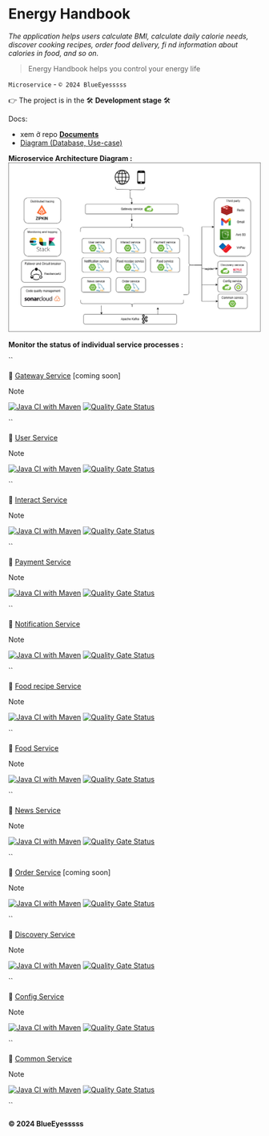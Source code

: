 # Energy Handbook

*The application helps users calculate BMI, calculate daily calorie needs, discover cooking
recipes, order food delivery, fi nd information about calories in food, and so on.*
> Energy Handbook helps you control your energy life

`Microservice` - `© 2024 BlueEyesssss`

👉 The project is in the 🛠️ **Development stage** 🛠️

Docs:

- xem ở repo **[Documents](https://github.com/Energy-Handbok/Documents)**
- [Diagram (Database, Use-case)](https://app.diagrams.net/#G1WSEUqSddjgEpXbB7C4Mat8wIwLcRLXha#%7B%22pageId%22%3A%220Nfw3CDI6NHSKwNrIsqt%22%7D)

**Microservice Architecture Diagram :**
![Microservice Architecture Diagram](https://raw.githubusercontent.com/Energy-Handbok/Documents/main/energy_handbook-Microservice%20Architecture%20Diagram.drawio.png)

**Monitor the status of individual service processes :**

``

🧃 [Gateway Service](https://github.com/Energy-Handbok/gateway-service) [coming soon]

> [!NOTE]
>[![Java CI with Maven](https://github.com/Energy-Handbok/gateway-service/actions/workflows/maven.yml/badge.svg)](https://github.com/Energy-Handbok/gateway-service/actions/workflows/maven.yml)
[![Quality Gate Status](https://sonarcloud.io/api/project_badges/measure?project=Energy-Handbok_gateway-service&metric=alert_status)](https://sonarcloud.io/summary/new_code?id=Energy-Handbok_gateway-service)

``

🥑 [User Service](https://github.com/Energy-Handbok/user-service)

> [!NOTE]
>[![Java CI with Maven](https://github.com/Energy-Handbok/user-service/actions/workflows/maven.yml/badge.svg)](https://github.com/Energy-Handbok/user-service/actions/workflows/maven.yml)
[![Quality Gate Status](https://sonarcloud.io/api/project_badges/measure?project=Energy-Handbok_user-service&metric=alert_status)](https://sonarcloud.io/summary/new_code?id=Energy-Handbok_user-service)

``

🍌 [Interact Service](https://github.com/Energy-Handbok/interact-service)

> [!NOTE]
> [![Java CI with Maven](https://github.com/Energy-Handbok/interact-service/actions/workflows/maven.yml/badge.svg?branch=main)](https://github.com/Energy-Handbok/interact-service/actions/workflows/maven.yml)
> [![Quality Gate Status](https://sonarcloud.io/api/project_badges/measure?project=Energy-Handbok_interact-service&metric=alert_status)](https://sonarcloud.io/summary/new_code?id=Energy-Handbok_interact-service)

``

🍆 [Payment Service](https://github.com/Energy-Handbok/payment-service)

> [!NOTE]
>[![Java CI with Maven](https://github.com/Energy-Handbok/payment-service/actions/workflows/maven.yml/badge.svg?branch=main)](https://github.com/Energy-Handbok/payment-service/actions/workflows/maven.yml)
[![Quality Gate Status](https://sonarcloud.io/api/project_badges/measure?project=Energy-Handbok_payment-service&metric=alert_status)](https://sonarcloud.io/summary/new_code?id=Energy-Handbok_payment-service)

``

🍏 [Notification Service](https://github.com/Energy-Handbok/notification-service)

> [!NOTE]
> [![Java CI with Maven](https://github.com/Energy-Handbok/notification-service/actions/workflows/maven.yml/badge.svg?branch=main)](https://github.com/Energy-Handbok/notification-service/actions/workflows/maven.yml)
> [![Quality Gate Status](https://sonarcloud.io/api/project_badges/measure?project=Energy-Handbok_notification-service&metric=alert_status)](https://sonarcloud.io/summary/new_code?id=Energy-Handbok_notification-service)

``

🍊 [Food recipe Service](https://github.com/Energy-Handbok/food-recipe-service)

> [!NOTE]
> [![Java CI with Maven](https://github.com/Energy-Handbok/food-recipe-service/actions/workflows/maven.yml/badge.svg?branch=main)](https://github.com/Energy-Handbok/food-recipe-service/actions/workflows/maven.yml)
> [![Quality Gate Status](https://sonarcloud.io/api/project_badges/measure?project=Energy-Handbok_food-recipe-service&metric=alert_status)](https://sonarcloud.io/summary/new_code?id=Energy-Handbok_food-recipe-service)

``

🥒 [Food Service](https://github.com/Energy-Handbok/food-service)

> [!NOTE]
> [![Java CI with Maven](https://github.com/Energy-Handbok/food-service/actions/workflows/maven.yml/badge.svg?branch=main)](https://github.com/Energy-Handbok/food-service/actions/workflows/maven.yml)
> [![Quality Gate Status](https://sonarcloud.io/api/project_badges/measure?project=Energy-Handbok_food-service&metric=alert_status)](https://sonarcloud.io/summary/new_code?id=Energy-Handbok_food-service)

``

🥝 [News Service](https://github.com/Energy-Handbok/news-service)

> [!NOTE]
> [![Java CI with Maven](https://github.com/Energy-Handbok/news-service/actions/workflows/maven.yml/badge.svg?branch=main)](https://github.com/Energy-Handbok/news-service/actions/workflows/maven.yml)
> [![Quality Gate Status](https://sonarcloud.io/api/project_badges/measure?project=Energy-Handbok_news-service&metric=alert_status)](https://sonarcloud.io/summary/new_code?id=Energy-Handbok_news-service)

``

🍇 [Order Service](https://github.com/Energy-Handbok/order-service) [coming soon]

> [!NOTE]
> [![Java CI with Maven](https://github.com/Energy-Handbok/order-service/actions/workflows/maven.yml/badge.svg?branch=main)](https://github.com/Energy-Handbok/order-service/actions/workflows/maven.yml)
> [![Quality Gate Status](https://sonarcloud.io/api/project_badges/measure?project=Energy-Handbok_order-service&metric=alert_status)](https://sonarcloud.io/summary/new_code?id=Energy-Handbok_order-service)

``

🍈 [Discovery Service](https://github.com/Energy-Handbok/discovery-service)

> [!NOTE]
>[![Java CI with Maven](https://github.com/Energy-Handbok/discovery-service/actions/workflows/maven.yml/badge.svg?branch=main)](https://github.com/Energy-Handbok/discovery-service/actions/workflows/maven.yml)
[![Quality Gate Status](https://sonarcloud.io/api/project_badges/measure?project=Energy-Handbok_discovery-service&metric=alert_status)](https://sonarcloud.io/summary/new_code?id=Energy-Handbok_discovery-service)

``

🌽 [Config Service](https://github.com/Energy-Handbok/config-service)

> [!NOTE]
> [![Java CI with Maven](https://github.com/Energy-Handbok/config-service/actions/workflows/maven.yml/badge.svg?branch=main)](https://github.com/Energy-Handbok/config-service/actions/workflows/maven.yml)
> [![Quality Gate Status](https://sonarcloud.io/api/project_badges/measure?project=Energy-Handbok_config-service&metric=alert_status)](https://sonarcloud.io/summary/new_code?id=Energy-Handbok_config-service)

``

🍉 [Common Service](https://github.com/Energy-Handbok/common-service)

> [!NOTE]
>[![Java CI with Maven](https://github.com/Energy-Handbok/common-service/actions/workflows/maven.yml/badge.svg?branch=main)](https://github.com/Energy-Handbok/common-service/actions/workflows/maven.yml)
[![Quality Gate Status](https://sonarcloud.io/api/project_badges/measure?project=Energy-Handbok_common-service&metric=alert_status)](https://sonarcloud.io/summary/new_code?id=Energy-Handbok_common-service)

``
#### © 2024 BlueEyesssss

<!--

**Here are some ideas to get you started:**
👉 link take icon:  https://vi.piliapp.com/emoji/list/
🍇🍈🍉🍊🍋🍌🍍🥭🍎🍏🍐🍑🍒🍓🫐🥝🍅🫒🥥🥑🍆🥔🥕🌽🌶️🫑🥒🥬🥦🧄🧅🥜🫘🌰🫚🫛🍞🥐🥖🫓
🥨🥯🥞🧇🧀🍖🍗🥩🥓🍔🍟🍕🌭🥪🌮🌯🫔🥙🧆🥚🍳🥘🍲🫕🥣🥗🍿🧈🧂🥫🍱🍘🍙🍚🍛🍜🍝🍠🍢
🍣🍤🍥🥮🍡🥟🥠🥡🦀🦞🦐🦑🦪🍦🍧🍨🍩🍪🎂🍰🧁🥧🍫🍬🍭🍮🍯🍼🥛☕🫖🍵🍶🍾🍷🍸🍹🍺🍻🥂
🥃🫗🥤🧋🧃🧉🧊🥢🍽️🍴🥄🔪🫙🏺
🙋‍♀️ A short introduction - what is your organization all about?
🌈 Contribution guidelines - how can the community get involved?
👩‍💻 Useful resources - where can the community find your docs? Is there anything else the community should know?
🍿 Fun facts - what does your team eat for breakfast?
🧙 Remember, you can do mighty things with the power of [Markdown](https://docs.github.com/github/writing-on-github/getting-started-with-writing-and-formatting-on-github/basic-writing-and-formatting-syntax)
-->
